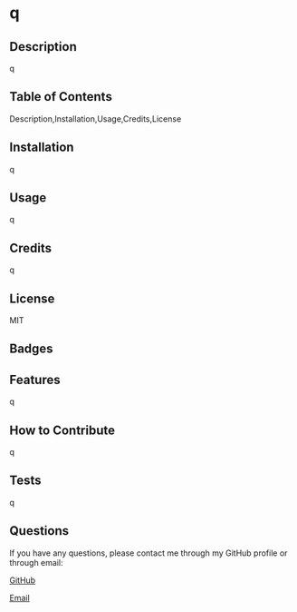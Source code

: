 
  # q

  ## Description
  q

  ## Table of Contents
  Description,Installation,Usage,Credits,License

  ## Installation
  q

  ## Usage
  q

  ## Credits
  q

  ## License
  MIT

  ## Badges

  ## Features
  q

  ## How to Contribute
  q

  ## Tests
  q

  ## Questions
  If you have any questions, please contact me through my GitHub profile or through email:

  [GitHub](https://github.com/q/)
  
  [Email](mailto:q)

